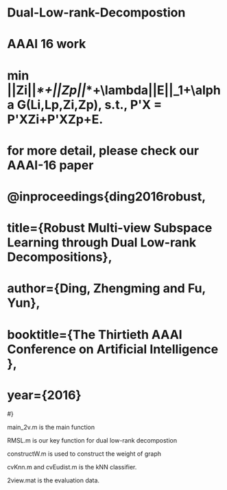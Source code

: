 # Dual-Low-rank-Decompostion
# AAAI 16 work
# min ||Zi||_*+||Zp||_*+\lambda||E||_1+\alpha G(Li,Lp,Zi,Zp), s.t., P'X = P'XZi+P'XZp+E.
# for more detail, please check our AAAI-16 paper
# @inproceedings{ding2016robust,
#   title={Robust Multi-view Subspace Learning through Dual Low-rank Decompositions},
#   author={Ding, Zhengming and Fu, Yun},
#   booktitle={The Thirtieth AAAI Conference on Artificial Intelligence },
#   year={2016}
#}


main_2v.m is the main function

RMSL.m is our key function for dual low-rank decompostion

constructW.m is used to construct the weight of graph

cvKnn.m and cvEudist.m is the kNN classifier.

2view.mat is the evaluation data.
